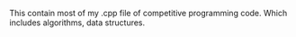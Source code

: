   This contain most of my .cpp file of competitive programming code.
  Which includes algorithms, data structures.
